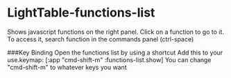 # LightTable-functions-list
Shows javascript functions on the right panel. Click on a function to go to it. To access it, search function in the commands panel (ctrl-space)

###Key Binding
Open the functions list by using a shortcut
Add this to your use.keymap: [:app "cmd-shift-m" :functions-list.show]
You can change "cmd-shift-m" to whatever keys you want
